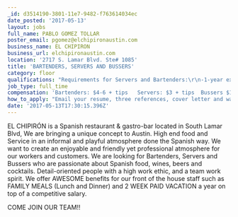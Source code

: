 ```yaml
---
_id: d3514190-3801-11e7-9482-f763614034ec
date_posted: '2017-05-13'
layout: jobs
full_name: PABLO GOMEZ TOLLAR
poster_email: pgomez@elchipironaustin.com
business_name: EL CHIPIRON
business_url: elchipironaustin.com
location: '2717 S. Lamar Blvd. Ste# 1085'
title: 'BARTENDERS, SERVERS AND BUSSERS'
category: floor
qualifications: "Requirements for Servers and Bartenders:\r\n-1-year experience in full service restaurants.\r\n-TABC Certification and state approved food handler permit, registered with the City of Austin.\r\n-Proven history of ability to work well within a team structure.\r\n-Proficient communication in English. Spanish is a plus."
job_type: full_time
compensation: 'Bartenders: $4-6 + tips   Servers: $3 + tips  Bussers $12'
how_to_apply: "Email your resume, three references, cover letter and wage requirements in response to this ad to :\r\n\r\nptollar@gmail.com"
date: '2017-05-13T17:30:15.396Z'
---
```

EL CHIPIRÓN is a Spanish restaurant & gastro-bar located in South Lamar Blvd, We are bringing a unique concept to Austin. High end food and Service in an informal and playful atmosphere done the Spanish way. We want to create an enjoyable and friendly yet professional atmosphere for our workers and customers.
We are looking for Bartenders, Servers and Bussers who are passionate about Spanish food, wines, beers and cocktails. Detail-oriented people with a high work ethic, and a team work spirit.
We offer AWESOME benefits for our front of the house staff such as FAMILY MEALS (Lunch and Dinner) and 2 WEEK PAID VACATION a year on top of a competitive salary.

COME JOIN OUR TEAM!!
